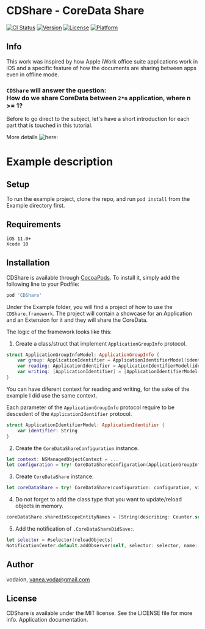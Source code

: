 # CDShare - CoreData Share

[![CI Status](https://img.shields.io/travis/vadeara/CDShare.svg?style=flat)](https://travis-ci.org/vadeara/CDShare)
[![Version](https://img.shields.io/cocoapods/v/CDShare.svg?style=flat)](https://cocoapods.org/pods/CDShare)
[![License](https://img.shields.io/cocoapods/l/CDShare.svg?style=flat)](https://cocoapods.org/pods/CDShare)
[![Platform](https://img.shields.io/cocoapods/p/CDShare.svg?style=flat)](https://cocoapods.org/pods/CDShare)

## Info
This work was inspired by how Apple iWork office suite applications work in iOS and a specific feature of how the documents are sharing between apps even in offline mode.

### `CDShare` will answer the question: <br> How do we share CoreData between `2*n` application, where n >= 1? ###
Before to go direct to the subject, let's have a short introduction for each part that is touched in this tutorial.

More details ![here:](https://github.com/vadeara/CDShare/wiki)
# Example description #

## Setup

To run the example project, clone the repo, and run `pod install` from the Example directory first.

## Requirements
```
iOS 11.0+ 
Xcode 10
```

## Installation
CDShare is available through [CocoaPods](https://cocoapods.org). To install
it, simply add the following line to your Podfile:

```ruby
pod 'CDShare'
```

Under the Example folder, you will find a project of how to use the `CDShare.framework`.
The project will contain a showcase for an Application and an Extension for it and they will share the CoreData.

The logic of the framework looks like this:
1. Create a class/struct that implement `ApplicationGroupInfo` protocol. 
```swift
struct ApplicationGroupInfoModel: ApplicationGroupInfo {
    var group: ApplicationIdentifier = ApplicationIdentifierModel(identifier: "group.voda.the.cdshare")
    var reading: ApplicationIdentifier = ApplicationIdentifierModel(identifier: "com.CDShareExample")
    var writing: [ApplicationIdentifier] = [ApplicationIdentifierModel(identifier: "com.CDShareExample.CDShareExampleToday")]
}
```
You can have diferent context for reading and writing, for the sake of the example I did use the same context.

Each parameter of the `ApplicationGroupInfo` protocol require to be descedent of the `ApplicationIdentifier` protocol.
```swift
struct ApplicationIdentifierModel: ApplicationIdentifier {
    var identifier: String
}
```
2. Create the `CoreDataShareConfiguration` instance.
```swift
let context: NSManagedObjectContext = ...
let configuration = try! CoreDataShareConfiguration(ApplicationGroupInfoModel(), readingContext: context, writingContext: context)
```
3. Create `CoreDataShare` instance.
```swift
let coreDataShare = try! CoreDataShare(configuration: configuration, viewContext: context)
```
4. Do not forget to add the class type that you want to update/reload objects in memory.
```swift
coreDataShare.sharedInScopeEntityNames = [String(describing: Counter.self)]
```
5. Add the notification of `.CoreDataShareDidSave:`.
```swift
let selector = #selector(reloadObjects)
NotificationCenter.default.addObserver(self, selector: selector, name: .CoreDataShareDidSave, object: nil)
```

## Author
vodaion, vanea.voda@gmail.com

## License

CDShare is available under the MIT license. See the LICENSE file for more info.
Application documentation.
